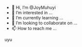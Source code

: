 - 👋 Hi, I’m @JoyMuhuyi
- 👀 I’m interested in ...
- 🌱 I’m currently learning ...
- 💞️ I’m looking to collaborate on ...
- 📫 How to reach me ...

<!---
JoyMuhuyi/JoyMuhuyi is a ✨ special ✨ repository because its `README.md` (this file) appears on your GitHub profile.
You can click the Preview link to take a look at your changes.
--->uyu
